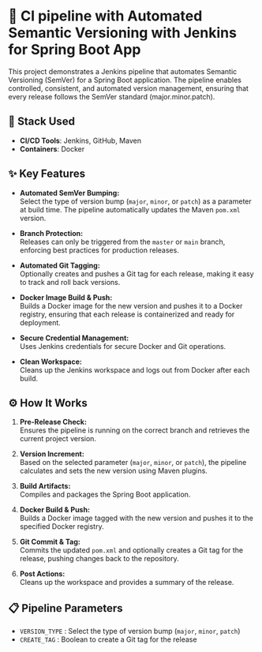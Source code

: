 # 🚀 CI pipeline with  Automated Semantic Versioning with Jenkins for Spring Boot App


This project demonstrates a Jenkins pipeline that automates Semantic Versioning (SemVer) for a Spring Boot application. The pipeline enables controlled, consistent, and automated version management, ensuring that every release follows the SemVer standard (major.minor.patch). 

## 🧰 Stack Used

- **CI/CD Tools**: Jenkins, GitHub, Maven
- **Containers**: Docker

## ✨ Key Features

- **Automated SemVer Bumping:**  
  Select the type of version bump (`major`, `minor`, or `patch`) as a parameter at build time. The pipeline automatically updates the Maven `pom.xml` version.

- **Branch Protection:**  
  Releases can only be triggered from the `master` or `main` branch, enforcing best practices for production releases.

- **Automated Git Tagging:**  
  Optionally creates and pushes a Git tag for each release, making it easy to track and roll back versions.

- **Docker Image Build & Push:**  
  Builds a Docker image for the new version and pushes it to a Docker registry, ensuring that each release is containerized and ready for deployment.

- **Secure Credential Management:**  
  Uses Jenkins credentials for secure Docker and Git operations.

- **Clean Workspace:**  
  Cleans up the Jenkins workspace and logs out from Docker after each build.


## ⚙️ How It Works

1. **Pre-Release Check:**  
   Ensures the pipeline is running on the correct branch and retrieves the current project version.

2. **Version Increment:**  
   Based on the selected parameter (`major`, `minor`, or `patch`), the pipeline calculates and sets the new version using Maven plugins.

3. **Build Artifacts:**  
   Compiles and packages the Spring Boot application.

4. **Docker Build & Push:**  
   Builds a Docker image tagged with the new version and pushes it to the specified Docker registry.

5. **Git Commit & Tag:**  
   Commits the updated `pom.xml` and optionally creates a Git tag for the release, pushing changes back to the repository.

6. **Post Actions:**  
   Cleans up the workspace and provides a summary of the release.

## 📋 Pipeline Parameters

- `VERSION_TYPE` : Select the type of version bump (`major`, `minor`, `patch`)
- `CREATE_TAG` : Boolean to create a Git tag for the release